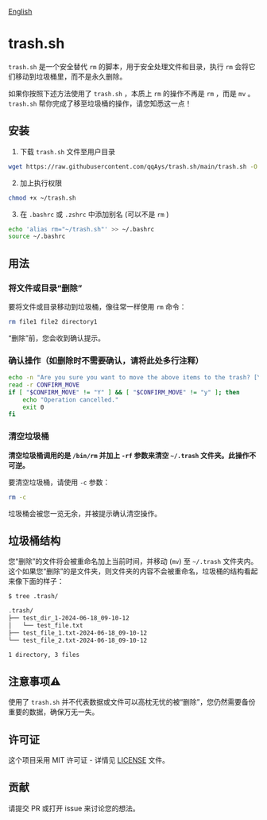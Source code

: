 [English](./README.md)

# trash.sh

`trash.sh` 是一个安全替代 `rm` 的脚本，用于安全处理文件和目录，执行 `rm` 会将它们移动到垃圾桶里，而不是永久删除。

如果你按照下述方法使用了 `trash.sh` ，本质上 `rm` 的操作不再是 `rm` ，而是 `mv` 。`trash.sh` 帮你完成了移至垃圾桶的操作，请您知悉这一点！


## 安装

1. 下载 `trash.sh` 文件至用户目录
```bash
wget https://raw.githubusercontent.com/qqAys/trash.sh/main/trash.sh -O ~/trash.sh
```

2. 加上执行权限
```bash
chmod +x ~/trash.sh
```

3. 在 `.bashrc` 或 `.zshrc` 中添加别名 (可以不是 `rm` )
```bash
echo 'alias rm="~/trash.sh"' >> ~/.bashrc
source ~/.bashrc
```


## 用法
### 将文件或目录“删除”

要将文件或目录移动到垃圾桶，像往常一样使用 `rm` 命令：
```bash
rm file1 file2 directory1
```
“删除”前，您会收到确认提示。

### 确认操作（如删除时不需要确认，请将此处多行注释）
```bash
echo -n "Are you sure you want to move the above items to the trash? [Y/N]: "
read -r CONFIRM_MOVE
if [ "$CONFIRM_MOVE" != "Y" ] && [ "$CONFIRM_MOVE" != "y" ]; then
    echo "Operation cancelled."
    exit 0
fi
```

### 清空垃圾桶

**清空垃圾桶调用的是 `/bin/rm` 并加上 `-rf` 参数来清空 `~/.trash` 文件夹。此操作不可逆。**

要清空垃圾桶，请使用 `-c` 参数：
```bash
rm -c
```
垃圾桶会被您一览无余，并被提示确认清空操作。


## 垃圾桶结构

您“删除”的文件将会被重命名加上当前时间，并移动 (`mv`) 至 `~/.trash` 文件夹内。这个如果您“删除”的是文件夹，则文件夹的内容不会被重命名，垃圾桶的结构看起来像下面的样子：
```bash
$ tree .trash/

.trash/
├── test_dir_1-2024-06-18_09-10-12
│   └── test_file.txt
├── test_file_1.txt-2024-06-18_09-10-12
└── test_file_2.txt-2024-06-18_09-10-12

1 directory, 3 files
```

## 注意事项⚠️

使用了 `trash.sh` 并不代表数据或文件可以高枕无忧的被“删除”，您仍然需要备份重要的数据，确保万无一失。

## 许可证

这个项目采用 MIT 许可证 - 详情见 [LICENSE](./LICENSE) 文件。

## 贡献

请提交 PR 或打开 issue 来讨论您的想法。

